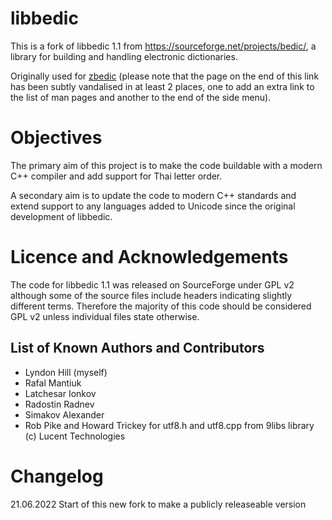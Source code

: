# libbedic

This is a fork of libbedic 1.1 from https://sourceforge.net/projects/bedic/,
a library for building and handling electronic dictionaries.

Originally used for [zbedic](http://bedic.sourceforge.net/) (please note that
the page on the end of this link has been subtly vandalised in at least 2 places, one
to add an extra link to the list of man pages and another to the end of the side menu).

# Objectives

The primary aim of this project is to make the code buildable with a modern C++ compiler
and add support for Thai letter order.

A secondary aim is to update the code to modern C++ standards and extend support
to any languages added to Unicode since the original development of libbedic.

# Licence and Acknowledgements

The code for libbedic 1.1 was released on SourceForge under GPL v2 although some of the source
files include headers indicating slightly different terms. Therefore the majority
of this code should be considered GPL v2 unless individual files state otherwise.

## List of Known Authors and Contributors 

* Lyndon Hill (myself)
* Rafal Mantiuk
* Latchesar Ionkov
* Radostin Radnev
* Simakov Alexander
* Rob Pike and Howard Trickey for utf8.h and utf8.cpp from 9libs library (c) Lucent Technologies

# Changelog

21.06.2022  Start of this new fork to make a publicly releaseable version
